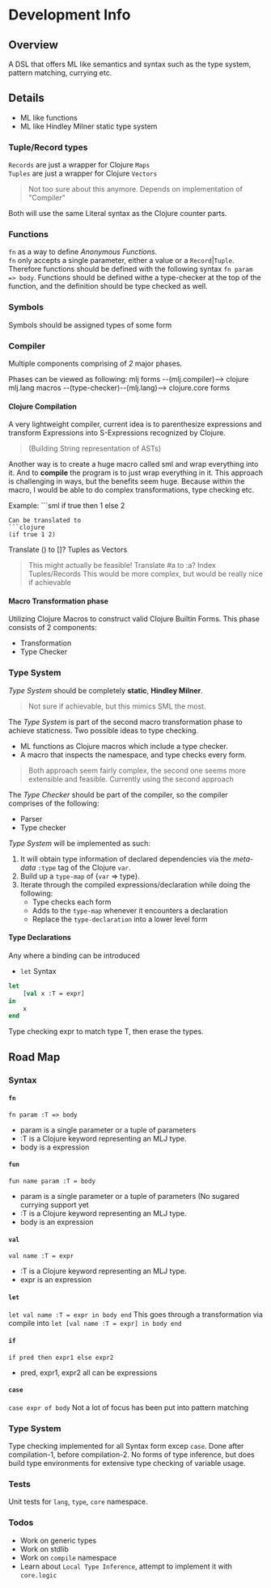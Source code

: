 # Development Info

## Overview
A DSL that offers ML like semantics and syntax such as the type system, pattern
matching, currying etc.

## Details
- ML like functions
- ML like Hindley Milner static type system

### Tuple/Record types
`Records` are just a wrapper for Clojure `Maps`  
`Tuples` are just a wrapper for Clojure `Vectors`  
> Not too sure about this anymore. Depends on implementation of "Compiler"

Both will use the same Literal syntax as the Clojure counter parts.

### Functions
`fn` as a way to define *Anonymous Functions*.  
`fn` only accepts a single parameter, either a value or a `Record`|`Tuple`.  
Therefore functions should be defined with the following syntax `fn param => body`.
Functions should be defined withe a type-checker at the top of the function, and the definition should be type
checked as well.

### Symbols
Symbols should be assigned types of some form

### Compiler
Multiple components comprising of *2* major phases.

Phases can be viewed as following:
mlj forms --(mlj.compiler)--> clojure mlj.lang macros --(type-checker)--(mlj.lang)--> clojure.core forms

#### Clojure Compilation
A very lightweight compiler, current idea is to parenthesize
expressions and transform Expressions into S-Expressions recognized by Clojure.  
> (Building String representation of ASTs)

Another way is to create a huge macro called sml and wrap everything into it.
And to **compile** the program is to just wrap everything in it.
This approach is challenging in ways, but the benefits seem huge. Because within
the macro, I would be able to do complex transformations, type checking etc.

Example: ```sml if true then 1 else 2
```  
Can be translated to
```clojure
(if true 1 2)
```

Translate () to []? Tuples as Vectors
> This might actually be feasible!
Translate #a to :a? Index Tuples/Records
> This would be more complex, but would be really nice if achievable

#### Macro Transformation phase
Utilizing Clojure Macros to construct valid Clojure Builtin Forms.
This phase consists of 2 components:
* Transformation
* Type Checker

### Type System
*Type System* should be completely **static**, **Hindley Milner**.
> Not sure if achievable, but this mimics SML the most.

The *Type System* is part of the second macro transformation phase to achieve staticness.
Two possible ideas to type checking.
* ML functions as Clojure macros which include a type checker.
* A macro that inspects the namespace, and type checks every form.
> Both approach seem fairly complex, the second one seems more extensible and feasible.
> Currently using the second approach

The *Type Checker* should be part of the compiler, so the compiler comprises of the following:
* Parser
* Type checker

*Type System* will be implemented as such:
1. It will obtain type information of declared dependencies via the *meta-data* `:type` tag of
the Clojure `var`.
2. Build up a `type-map` of {`var` => type}.
3. Iterate through the compiled expressions/declaration while doing the following:
	- Type checks each form
	- Adds to the `type-map` whenever it encounters a declaration
	- Replace the `type-declaration` into a lower level form

#### Type Declarations
Any where a binding can be introduced
- `let`
Syntax
```sml
let
	[val x :T = expr]
in
	x
end
```
Type checking expr to match type T, then erase the types.

## Road Map
### Syntax
#### `fn`
`fn param :T => body`
- param is a single parameter or a tuple of parameters
- :T is a Clojure keyword representing an MLJ type.
- body is a expression
#### `fun`
`fun name param :T = body`  
- param is a single parameter or a tuple of parameters (No sugared currying
support yet
- :T is a Clojure keyword representing an MLJ type.
- body is an expression
#### `val`
`val name :T = expr`  
- :T is a Clojure keyword representing an MLJ type.
- expr is an expression
#### `let`
`let val name :T = expr in body end`
This goes through a transformation via compile into `let [val name :T = expr] in
body end`
#### `if`
`if pred then expr1 else expr2`
- pred, expr1, expr2 all can be expressions
#### `case`
`case expr of body`
Not a lot of focus has been put into pattern matching

### Type System
Type checking implemented for all Syntax form excep `case`. Done after
compilation-1, before compilation-2. No forms of type inference, but does build
type environments for extensive type checking of variable usage.

### Tests
Unit tests for `lang`, `type`, `core` namespace.

### Todos
- Work on generic types
- Work on stdlib
- Work on `compile` namespace
- Learn about `Local Type Inference`, attempt to implement it with `core.logic`
